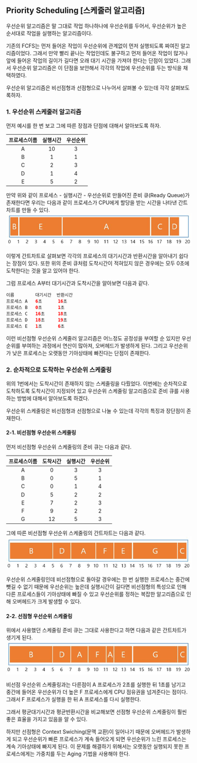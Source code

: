 ## Priority Scheduling [스케줄러 알고리즘]

우선순위 알고리즘은 말 그대로 작업 하나하나에 우선순위를 두어서,
우선순위가 높은 순서대로 작업을 실행하는 알고리즘이다.

기존의 FCFS는 먼저 들어온 작업이 우선순위에 관계없이 먼저 실행되도록 짜여진 알고리즘이었다.
그래서 만약 빨리 끝나는 작업인데도 불구하고 먼저 들어온 작업이 많거나
앞에 들어온 작업의 길이가 길다면 오래 대기 시간을 가져야 한다는 단점이 있었다.
그래서 우선순위 알고리즘은 이 단점을 보안해서 각각의 작업에 우선순위를 두는 방식을 채택하였다.

우선순위 알고리즘은 비선점형과 선점형으로 나누어서 살펴볼 수 있는데
각각 살펴보도록하자.

### 1. 우선순위 스케줄러 알고리즘

먼저 예시를 한 번 보고 그에 따른 장점과 단점에 대해서 알아보도록 하자.

| 프로세스이름 | 실행시간 | 우선순위 |
| :----------: | :------: | :------: |
|      A       |    10    |    3     |
|      B       |    1     |    1     |
|      C       |    2     |    3     |
|      D       |    1     |    4     |
|      E       |    5     |    2     |

만약 위와 같이 프로세스 - 실행시간 - 우선순위로 만들어진 준비 큐(Ready Queue)가 존재한다면
우리는 다음과 같이 프로세스가 CPU에게 할당을 받는 시간을 나타낸 간트차트를 만들 수 있다.
![OS_Study_Image3](./img/OS_Study_Image3.jpg)

이렇게 간트차트로 살펴보면 각각의 프로세스의 대기시간과 반환시간을 알아내기 쉽다는 장점이 있다.
또한 위의 준비 큐처럼 도착시간이 적혀있지 않은 경우에는 모두 0초에 도착한다는 것을 알고 있어야 한다.

그럼 프로세스 A부터 대기시간과 도착시간을 알아보면 다음과 같다.

```java
이름        대기시간  반환시간
프로세스 A   6초      16초
프로세스 B   0초      1초
프로세스 C   16초     18초
프로세스 D   18초     19초
프로세스 E   1초      6초
```

이런 비선점형 우선순위 스케줄러 알고리즘은
어느정도 공정성을 부여할 순 있지만 우선순위를 부여하는 과정에서 연산이 많아져, 오버헤드가 발생하게 된다.
그리고 우선순위가 낮은 프로세스는 오랫동안 기아상태에 빠진다는 단점이 존재한다.

### 2. 순차적으로 도착하는 우선순위 스케줄링

위의 1번에서는 도착시간이 존재하지 않는 스케줄링을 다뤘었다.
이번에는 순차적으로 도착하도록 도착시간이 지정되어 있고
우선순위 스케줄링 알고리즘으로 준비 큐를 사용하는 방법에 대해서 알아보도록 하겠다.

우선순위 스케줄링은 비선점형과 선점형으로 나눌 수 있는데
각각의 특징과 장단점이 존재한다.

#### 2-1. 비선점형 우선순위 스케줄링

먼저 비선점형 우선순위 스케줄링의 준비 큐는 다음과 같다.

| 프로세스이름 | 도착시간 | 실행시간 | 우선순위 |
| :----------: | :------: | :------: | :------: |
|      A       |    0     |    3     |    3     |
|      B       |    0     |    5     |    1     |
|      C       |    0     |    1     |    4     |
|      D       |    5     |    2     |    2     |
|      E       |    7     |    2     |    3     |
|      F       |    9     |    2     |    2     |
|      G       |    12    |    5     |    3     |

그에 따른 비선점형 우선순위 스케줄링의 간트차트는 다음과 같다.
![OS_Study_Image4](./img/OS_Study_Image4.jpg)

우선순위 스케줄링인데 비선점형으로 돌아갈 경우에는 한 번 실행한 프로세스는 중간에 뺏길 수 없기 때문에
우선순위는 높은데 실행시간이 길다면 비선점형의 특성으로 인해 다른 프로세스들이 기아상태에 빠질 수 있고
우선순위를 정하는 복잡한 알고리즘으로 인해 오버헤드가 크게 발생할 수 있다.

#### 2-2. 선점형 우선순위 스케줄링

위에서 사용했던 스케줄링 준비 큐는 그대로 사용한다고 하면 다음과 같은 간트차트가 생기게 된다.
![OS_Study_Image3.jpg](./img/OS_Study_Image5.jpg)

비선점 우선순위 스케줄링과는 다른점이 A 프로세스가 2초를 실행한 뒤 1초를 남기고
중간에 들어온 우선순위가 더 높은 F 프로세스에게 CPU 점유권을 넘겨준다는 점이다.
그래서 F 프로세스가 실행을 한 뒤 A 프로세스를 다시 실행한다.

그래서 평균대기시간과 평균반환시간을 비교해보면 선점형 우선순위 스케줄링이 훨씬 좋은 효율을
가지고 있음을 알 수 있다.

하지만 선점형은 Context Swiching(문맥 교환)이 일어나기 때문에 오버헤드가 발생하게 되고
우선순위가 빠른 프로세스가 계속 들어오게 되면 우선순위가 느린 프로세스는 계속
기아상태에 빠지게 된다.
이 문제를 해결하기 위해서는 오랫동안 실행되지 못한 프로세스에게는 가중치를 두는
Aging 기법을 사용해야 한다.